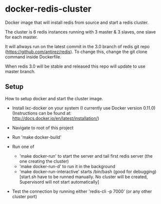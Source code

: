 # docker-redis-cluster

Docker image that will install redis from source and start a redis cluster.

The cluster is 6 redis instances running with 3 master & 3 slaves, one slave for each master.

It will allways run on the latest commit in the 3.0 branch of redis git repo (https://github.com/antirez/redis). To change this, change the git clone command inside Dockerfile.

When redis 3.0 will be stable and released this repo will update to use master branch.



## Setup

How to setup docker and start the cluster image.

- Install lxc-docker on your system (I currently use Docker version 0.11.0) (Instructions can be found at: http://docs.docker.io/en/latest/installation/)
- Navigate to root of this project
- Run 'make docker-build'
- Run one of
  
  - 'make docker-run' to start the server and tail first redis server (the one creating the cluster)
  - 'make docker-run-d' to run it in the background
  - 'make docker-run-interactive' starts /bin/bash (good for debugging) [start.sh have to be runned manually. No cluster will be created, Supervisord will not start automatically]

- Test the connection by running either 'redis-cli -p 7000' (or any other cluster port)
